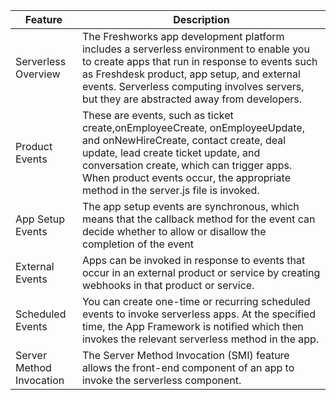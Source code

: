 Feature | Description
------- | -----------
Serverless Overview | The Freshworks app development platform includes a serverless environment to enable you to create apps that run in response to events such as Freshdesk product, app setup, and external events. Serverless computing involves servers, but they are abstracted away from developers.
Product Events | These are events, such as ticket create,onEmployeeCreate, onEmployeeUpdate, and onNewHireCreate, contact create, deal update, lead create ticket update, and conversation create, which can trigger apps. When product events occur, the appropriate method in the server.js file is invoked.
App Setup Events | The app setup events are synchronous, which means that the callback method for the event can decide whether to allow or disallow the completion of the event
External Events | Apps can be invoked in response to events that occur in an external product or service by creating webhooks in that product or service.
Scheduled Events | You can create one-time or recurring scheduled events to invoke serverless apps. At the specified time, the App Framework is notified which then invokes the relevant serverless method in the app.
Server Method Invocation | The Server Method Invocation (SMI) feature allows the front-end component of an app to invoke the serverless component. 

